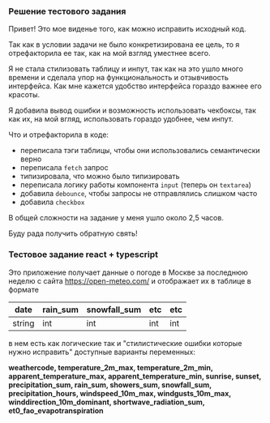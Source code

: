 ### Решение тестового задания

Привет! Это мое виденье того, как можно исправить исходный код. <br />

Так как в условии задачи не было конкретизирована ее цель, то я отрефакторила ее так, как на мой взгляд уместнее всего. <br />

Я не стала стилизовать таблицу и инпут, так как на это ушло много времени и сделала упор на функциональность и отзывчивость интерфейса. Как мне кажется удобство интерфейса гораздо важнее его красоты. <br />

Я добавила вывод ошибки и возможность использовать чекбоксы, так как их, на мой вгляд, использовать гораздо удобнее, чем инпут. <br />

Что и отрефакторила в коде:
- переписала тэги таблицы, чтобы они использовались семантически верно
- переписала `fetch` запрос
- типизировала, что можно было типизировать
- переписала логику работы компонента `input` (теперь он `textarea`)
- добавила `debounce`, чтобы запросы не отправлялись слишком часто
- добавила `checkbox`

В общей сложности на задание у меня ушло около 2,5 часов.<br />

Буду рада получить обратную свять!

### Тестовое задание react + typescript

Это приложение получает данные о погоде в Москве за последнюю неделю с сайта https://open-meteo.com/
и отображает их в таблице в формате

| date   | rain_sum | snowfall_sum | etc | etc |
|--------|----------|--------------|-----|-----|
| string | int      | int          | int | int |

в нем есть как логические так и "стилистические ошибки которые нужно исправить"
доступные варианты переменных:

**weathercode, temperature_2m_max, temperature_2m_min, apparent_temperature_max, apparent_temperature_min, sunrise, sunset, precipitation_sum, rain_sum,
showers_sum, snowfall_sum, precipitation_hours, windspeed_10m_max, windgusts_10m_max, winddirection_10m_dominant, shortwave_radiation_sum, et0_fao_evapotranspiration**

